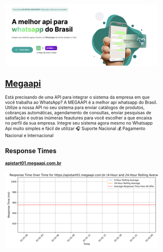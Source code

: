 [![Visit Megaapi](imagePreview.png)](https://mega-api.app.br)

# [Megaapi](https://mega-api.app.br)

Está precisando de uma API para integrar o sistema da empresa em que você trabalha ao WhatsApp?
A MEGAAPI é a melhor api whatsapp do Brasil.
Utilize a nossa API no seu sistema para enviar catálogos de produtos, cobranças automáticas, agendamento de consultas, enviar pesquisas de satisfação e outras inúmeras feautures para você escolher a que encaixa no perfil da sua empresa.
Integre seu sistema agora mesmo no Whatsapp
Api muito simples e fácil de utilizar
🎧 Suporte Nacional
💰 Pagamento Nacional e Internacional

## Response Times

#### [apistart01.megaapi.com.br](https://apistart01.megaapi.com.br)

![apistart01.megaapi.com.br](response-time-charts/617069737461727430312e6d6567616170692e636f6d2e6272.svg)
